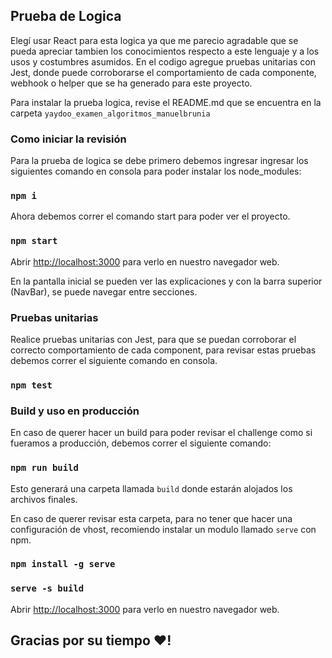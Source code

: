 ## Prueba de Logica
Elegí usar React para esta logica ya que me parecio agradable que se pueda apreciar tambien los conocimientos respecto a este lenguaje y a los usos y costumbres asumidos.
En el codigo agregue pruebas unitarias con Jest, donde puede corroborarse el comportamiento de cada componente, webhook o helper que se ha generado para este proyecto.

Para instalar la prueba logica, revise el README.md que se encuentra en la carpeta `yaydoo_examen_algoritmos_manuelbrunia`

### Como iniciar la revisión
Para la prueba de logica se debe primero debemos ingresar ingresar los siguientes comando en consola para poder instalar los node_modules:

### `npm i`

Ahora debemos correr el comando start para poder ver el proyecto.

### `npm start`

Abrir [http://localhost:3000](http://localhost:3000) para verlo en nuestro navegador web.

En la pantalla inicial se pueden ver las explicaciones y con la barra superior (NavBar), se puede navegar entre secciones.

### Pruebas unitarias
Realice pruebas unitarias con Jest, para que se puedan corroborar el correcto comportamiento de cada component, para revisar estas pruebas debemos correr
el siguiente comando en consola.

### `npm test`

### Build y uso en producción
En caso de querer hacer un build para poder revisar el challenge como si fueramos a producción, debemos correr el siguiente comando:

### `npm run build`

Esto generará una carpeta llamada `build` donde estarán alojados los archivos finales.

En caso de querer revisar esta carpeta, para no tener que hacer una configuración de vhost, recomiendo instalar un modulo llamado `serve` con npm.

### `npm install -g serve`
### `serve -s build`

Abrir [http://localhost:3000](http://localhost:3000) para verlo en nuestro navegador web.


## Gracias por su tiempo :heart:!